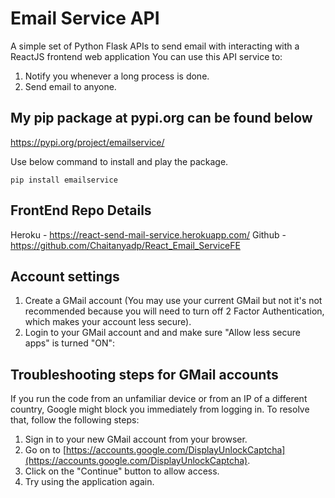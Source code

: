 
# Email Service API
A simple set of Python Flask APIs to send email with interacting with a ReactJS frontend web application
You can use this API service to:
1. Notify you whenever a long process is done.
2. Send email to anyone.


## My pip package at pypi.org can be found below

https://pypi.org/project/emailservice/

Use below command to install and play the package.

```
pip install emailservice
```

## FrontEnd Repo Details

Heroku - https://react-send-mail-service.herokuapp.com/
Github - https://github.com/Chaitanyadp/React_Email_ServiceFE


## Account settings
1. Create a GMail account (You may use your current GMail but not it's not recommended because you will need to turn off 2 Factor Authentication, which makes your account less secure).
2. Login to your GMail account and and make sure "Allow less secure apps" is turned "ON":



## Troubleshooting steps for GMail accounts
If you run the code from an unfamiliar device or from an IP of a different country, Google might block you immediately from logging in. To resolve that, follow the following steps:
1. Sign in to your new GMail account from your browser.
2. Go on to [https://accounts.google.com/DisplayUnlockCaptcha](https://accounts.google.com/DisplayUnlockCaptcha).
3. Click on the "Continue" button to allow access.
4. Try using the application again.
